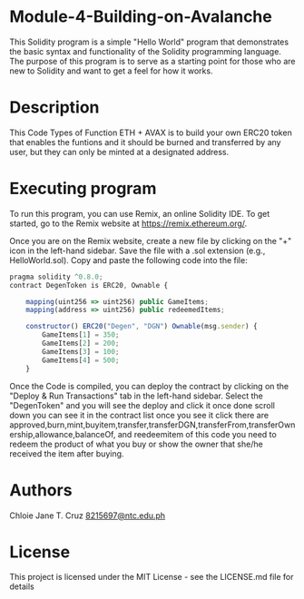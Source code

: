 # Module-4-Building-on-Avalanche
This Solidity program is a simple "Hello World" program that demonstrates the basic syntax and functionality of the Solidity programming language. The purpose of this program is to serve as a starting point for those who are new to Solidity and want to get a feel for how it works.

# Description
This Code Types of Function ETH + AVAX is to build your own ERC20 token that enables the funtions and it should be burned and transferred by any user, but they can only be minted at a designated address.

# Executing program
To run this program, you can use Remix, an online Solidity IDE. To get started, go to the Remix website at https://remix.ethereum.org/.

Once you are on the Remix website, create a new file by clicking on the "+" icon in the left-hand sidebar. Save the file with a .sol extension (e.g., HelloWorld.sol). Copy and paste the following code into the file:

```javascript
pragma solidity ^0.8.0;
contract DegenToken is ERC20, Ownable {

    mapping(uint256 => uint256) public GameItems;
    mapping(address => uint256) public redeemedItems;

    constructor() ERC20("Degen", "DGN") Ownable(msg.sender) {
        GameItems[1] = 350;
        GameItems[2] = 200;
        GameItems[3] = 100;
        GameItems[4] = 500;
    }

```
Once the Code is compiled, you can deploy the contract by clicking on the "Deploy & Run Transactions" tab in the left-hand sidebar. Select the "DegenToken" and you will see the deploy and click it once done scroll down you can see it in the contract list once you see it click there are approved,burn,mint,buyitem,transfer,transferDGN,transferFrom,transferOwnership,allowance,balanceOf, and reedeemitem of this code you need to redeem the product of what you buy or show the owner that she/he received the item after buying.

# Authors
Chloie Jane T. Cruz 8215697@ntc.edu.ph

# License
This project is licensed under the MIT License - see the LICENSE.md file for details
